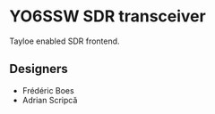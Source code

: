 # YO6SSW SDR transceiver

Tayloe enabled SDR frontend.

## Designers

- Frédéric Boes
- Adrian Scripcă

